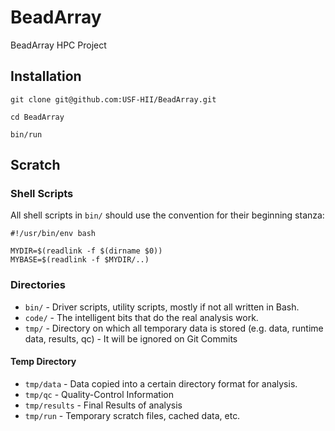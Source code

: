 # BeadArray

BeadArray HPC Project

## Installation

    git clone git@github.com:USF-HII/BeadArray.git 

    cd BeadArray

    bin/run

## Scratch

### Shell Scripts

All shell scripts in `bin/` should use the convention for their beginning stanza:

    #!/usr/bin/env bash

    MYDIR=$(readlink -f $(dirname $0))
    MYBASE=$(readlink -f $MYDIR/..)


### Directories

- `bin/` - Driver scripts, utility scripts, mostly if not all written in Bash.
- `code/` - The intelligent bits that do the real analysis work. 
- `tmp/` - Directory on which all temporary data is stored (e.g. data, runtime data, results, qc) - It will be ignored on Git Commits

#### Temp Directory

- `tmp/data` - Data copied into a certain directory format for analysis.
- `tmp/qc` - Quality-Control Information
- `tmp/results` - Final Results of analysis 
- `tmp/run` - Temporary scratch files, cached data, etc.

 
